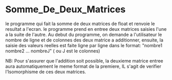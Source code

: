 # Somme_De_Deux_Matrices
le programme qui fait la somme de deux matrices de float et renvoie le resultat a l'ecran.
le programme prend en entree deux matrices saisies l'une a la suite de l'autre.
Au debut du programme, on demande a l'utilisateur le nombre de ligne et de colonnes des deux matrice a additionner, ensuite,
  la saisie des valeurs reelles est faite ligne par ligne dans le format:
      "nombre1 nombre2 ... nombreJ" ( ou J est le colonnes)

NB: Pour s'assurer que l'addition soit possible, la deuxieme matrice entree aura automatiquement le meme format de la premiere, 
  IL s'agit de verifier l'Isomorphisme de ces deux matrices.
